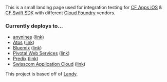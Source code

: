 This is a small landing page used for integration testing for [CF Apps iOS](https://github.com/Osis/cf-apps-ios) & [CF Swift SDK](https://github.com/Osis/cf-swift-sdk) with different [Cloud Foundry](https://www.cloudfoundry.org) vendors.

### Currently deploys to...
  - [anynines](https://paas.anynines.com) ([link](https://cf-apps.aws.ie.a9sapp.eu))
  - [Atos](https://canopy-cloud.com/application-platforms/atos-cloud-foundry) ([link](https://cf-apps.apps.eu01.cf.canopy-cloud.com))
  - [Bluemix](https://console.ng.bluemix.net) ([link](https://cf-apps.mybluemix.net))
  - [Pivotal Web Services](https://run.pivotal.io) ([link](https://cf-apps.cfapps.io))
  - [Predix](https://www.predix.io) ([link](https://cf-apps.run.aws-usw02-pr.ice.predix.io))
  - [Swisscom Application Cloud](https://developer.swisscom.com) ([link](https://cf-apps.scapp.io))

This project is based off of [Landy](https://github.com/paolotripodi/Landy-v1.0).
